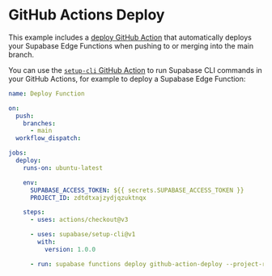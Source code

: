 # GitHub Actions Deploy

This example includes a [deploy GitHub Action](./.github/workflows/deploy.yaml) that automatically deploys your Supabase Edge Functions when pushing to or merging into the main branch.

You can use the [`setup-cli` GitHub Action](https://github.com/marketplace/actions/supabase-cli-action) to run Supabase CLI commands in your GitHub Actions, for example to deploy a Supabase Edge Function:

```yaml
name: Deploy Function

on:
  push:
    branches:
      - main
  workflow_dispatch:

jobs:
  deploy:
    runs-on: ubuntu-latest

    env:
      SUPABASE_ACCESS_TOKEN: ${{ secrets.SUPABASE_ACCESS_TOKEN }}
      PROJECT_ID: zdtdtxajzydjqzuktnqx

    steps:
      - uses: actions/checkout@v3

      - uses: supabase/setup-cli@v1
        with:
          version: 1.0.0

      - run: supabase functions deploy github-action-deploy --project-ref $PROJECT_ID
```
